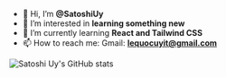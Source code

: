 - 👋 Hi, I’m **@SatoshiUy**
- 👀 I’m interested in **learning something new**
- 🌱 I’m currently learning **React and Tailwind CSS**
- 📫 How to reach me: Gmail: **lequocuyit@gmail.com**

<!---
SatoshiUy/SatoshiUy is a ✨ special ✨ repository because its `README.md` (this file) appears on your GitHub profile.
You can click the Preview link to take a look at your changes.
--->
![Satoshi Uy's GitHub stats](https://github-readme-stats.vercel.app/api?username=SatoshiUy&theme=tokyonight)
